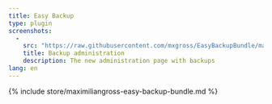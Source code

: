 ```yaml
---
title: Easy Backup
type: plugin
screenshots:
  - 
    src: "https://raw.githubusercontent.com/mxgross/EasyBackupBundle/master/screenshot.jpg"
    title: Backup administration
    description: The new administration page with backups 
lang: en
---
```


{% include store/maximiliangross-easy-backup-bundle.md %}
